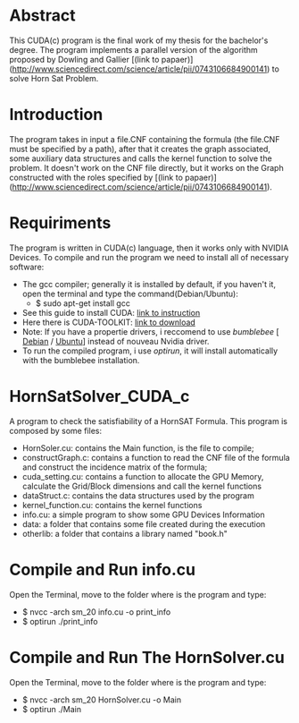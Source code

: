 # Abstract
This CUDA(c) program is the final work of my thesis for the bachelor's degree.
The program implements a parallel version of the algorithm proposed by Dowling and Gallier [(link to papaer)]
(http://www.sciencedirect.com/science/article/pii/0743106684900141) to solve Horn Sat Problem.

# Introduction
The program takes in  input a file.CNF containing the formula (the file.CNF must be specified by a path), after that 
it creates the graph associated, some auxiliary data structures and calls the kernel function to solve the problem.
It doesn't work on the CNF file directly, but it works on the Graph constructed with the roles specified by [(link to papaer)]
(http://www.sciencedirect.com/science/article/pii/0743106684900141).

# Requiriments
The program is written in CUDA(c) language, then it works only with NVIDIA Devices.
To compile and run the program we need to install all of necessary software:
* The gcc compiler; generally it is installed by default, if you haven't it, open the terminal and type the command(Debian/Ubuntu):
  * $ sudo apt-get install gcc
* See this guide to install CUDA: [link to instruction](http://docs.nvidia.com/cuda/cuda-installation-guide-linux/#axzz4KKVroazE)
* Here there is CUDA-TOOLKIT: [link to download](https://developer.nvidia.com/cuda-downloads)
* Note: If you have a propertie drivers, i reccomend to use _bumblebee_ [ [Debian](https://wiki.debian.org/it/Bumblebee) / [Ubuntu](https://wiki.ubuntu.com/Bumblebee)] instead of nouveau Nvidia driver. 
* To run the compiled program, i use _optirun_, it will install automatically with the bumblebee installation.

# HornSatSolver_CUDA_c
A program to check the satisfiability of a HornSAT Formula.
This program is composed by some files:
* HornSoler.cu: contains the Main function, is the file to compile;
* constructGraph.c: contains a function to read the CNF file of the formula and construct the incidence matrix of the formula;
* cuda_setting.cu: contains a function to allocate the GPU Memory, calculate the Grid/Block dimensions and call the kernel functions
* dataStruct.c: contains the data structures used by the program
* kernel_function.cu: contains the kernel functions
* info.cu: a simple program to show some GPU Devices Information
* data: a folder that contains some file created during the execution
* otherlib: a folder that contains a library named "book.h"

# Compile and Run info.cu
Open the Terminal, move to the folder where is the program and type:
* $ nvcc -arch sm_20 info.cu -o print_info
* $ optirun ./print_info

# Compile and Run The HornSolver.cu
Open the Terminal, move to the folder where is the program and type:
* $ nvcc -arch sm_20 HornSolver.cu -o Main
* $ optirun ./Main
